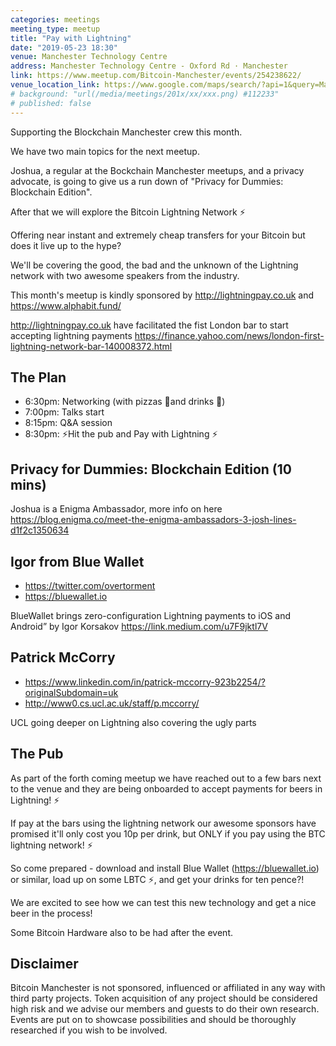 ```yaml
---
categories: meetings
meeting_type: meetup
title: "Pay with Lightning"
date: "2019-05-23 18:30"
venue: Manchester Technology Centre
address: Manchester Technology Centre - Oxford Rd · Manchester
link: https://www.meetup.com/Bitcoin-Manchester/events/254238622/
venue_location_link: https://www.google.com/maps/search/?api=1&query=Manchester+Technology+Centre%2C+Oxford+Rd%2C+Manchester%2C+M1+7ED%2C+gb&query_place_id=ChIJAf4uquyxe0gR6PY5RCm83Ps
# background: "url(/media/meetings/201x/xx/xxx.png) #112233"
# published: false
---
```


Supporting the Blockchain Manchester crew this month.

We have two main topics for the next meetup.

Joshua, a regular at the Bockchain Manchester meetups, and a privacy advocate, is going to give us a run down of "Privacy for Dummies: Blockchain Edition".

After that we will explore the Bitcoin Lightning Network ⚡

Offering near instant and extremely cheap transfers for your Bitcoin but does it live up to the hype?

We'll be covering the good, the bad and the unknown of the Lightning network with two awesome speakers from the industry.

This month's meetup is kindly sponsored by http://lightningpay.co.uk and https://www.alphabit.fund/

http://lightningpay.co.uk have facilitated the fist London bar to start accepting lightning payments https://finance.yahoo.com/news/london-first-lightning-network-bar-140008372.html

## The Plan

- 6:30pm: Networking (with pizzas 🍕and drinks 🍻)
- 7:00pm: Talks start
- 8:15pm: Q&A session
- 8:30pm: ⚡Hit the pub and Pay with Lightning ⚡

## Privacy for Dummies: Blockchain Edition (10 mins)

Joshua is a Enigma Ambassador, more info on here https://blog.enigma.co/meet-the-enigma-ambassadors-3-josh-lines-d1f2c1350634

## Igor from Blue Wallet

- https://twitter.com/overtorment
- https://bluewallet.io

BlueWallet brings zero-configuration Lightning payments to iOS and Android” by Igor Korsakov https://link.medium.com/u7F9jktl7V

## Patrick McCorry 

- https://www.linkedin.com/in/patrick-mccorry-923b2254/?originalSubdomain=uk
- http://www0.cs.ucl.ac.uk/staff/p.mccorry/

UCL going deeper on Lightning also covering the ugly parts

## The Pub

As part of the forth coming meetup we have reached out to a few bars next to the venue and they are being onboarded to accept payments for beers in Lightning! ⚡

If pay at the bars using the lightning network our awesome sponsors have promised it'll only cost you 10p per drink, but ONLY if you pay using the BTC lightning network! ⚡

So come prepared - download and install Blue Wallet (https://bluewallet.io) or similar, load up on some LBTC ⚡, and get your drinks for ten pence?!

We are excited to see how we can test this new technology and get a nice beer in the process!

Some Bitcoin Hardware also to be had after the event.

## Disclaimer

Bitcoin Manchester is not sponsored, influenced or affiliated in any way with third party projects. Token acquisition of any project should be considered high risk and we advise our members and guests to do their own research. Events are put on to showcase possibilities and should be thoroughly researched if you wish to be involved.
